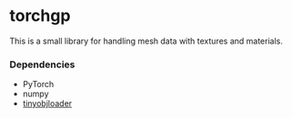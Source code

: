 # torchgp

This is a small library for handling mesh data with textures and materials.

### Dependencies

* PyTorch
* numpy
* [tinyobjloader](https://github.com/tinyobjloader/tinyobjloader)

